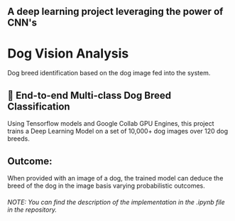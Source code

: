 ## A deep learning project leveraging the power of CNN's 

# Dog Vision Analysis
Dog breed identification based on the dog image fed into the system.

## 🐶 End-to-end Multi-class Dog Breed Classification

Using Tensorflow models and Google Collab GPU Engines, this project trains a Deep Learning Model on a set of 10,000+ dog images over 120 dog breeds. 
## Outcome:
When provided with an image of a dog, the trained model can deduce the breed of the dog in the image basis varying probabilistic outcomes.

###### NOTE: You can find the description of the implementation in the .ipynb file in the repository. 
